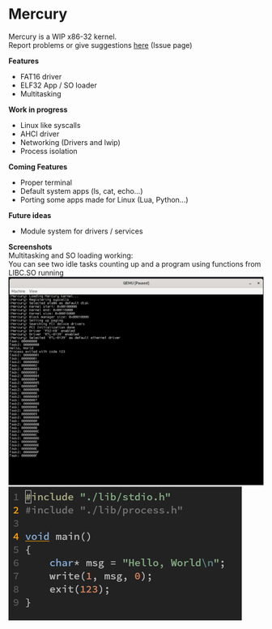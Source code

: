 # Mercury

Mercury is a WIP x86-32 kernel. \
Report problems or give suggestions [here](https://github.com/rwy420/Mercury/issues) (Issue page)

**Features**
- FAT16 driver
- ELF32 App / SO loader
- Multitasking

**Work in progress**
- Linux like syscalls
- AHCI driver
- Networking (Drivers and lwip)
- Process isolation

 **Coming Features**
- Proper terminal
- Default system apps (ls, cat, echo...)
- Porting some apps made for Linux (Lua, Python...)

**Future ideas**
- Module system for drivers / services

**Screenshots** \
Multitasking and SO loading working: \
You can see two idle tasks counting up and a program using functions from LIBC.SO running
![Qemu Output](./docs/example-result01.png "Qemu Output")
![Code](./docs/example-code00.png "Code")
